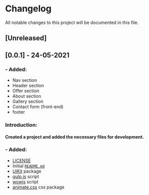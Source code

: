 # Changelog

All notable changes to this project will be documented in this file.


## [Unreleased]

## [0.0.1] - 24-05-2021
### - Added:
- Nav section
- Header section
- Offer section
- About section
- Gallery section
- Contact form (front-end)
- footer

### **Introduction:**

#### Created a project and added the necessary files for development.
### - Added:
- [LICENSE]()
- Initial [`README.md`]() 
- [UiKit](https://getuikit.com/) package
- [gulp.js](https://gulpjs.com/) script
- [wowjs](https://wowjs.uk/) script
- [animate.css](https://animate.style/) css package


